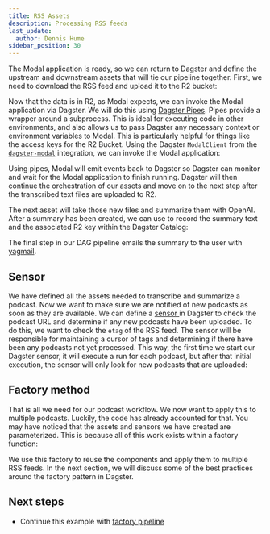 ```yaml
---
title: RSS Assets
description: Processing RSS feeds
last_update:
  author: Dennis Hume
sidebar_position: 30
---
```


The Modal application  is ready, so we can return to Dagster and define the upstream and downstream assets that will tie our pipeline together. First, we need to download the RSS feed and upload it to the R2 bucket:

<CodeExample path="docs_projects/project_dagster_modal_pipes/project_dagster_modal_pipes/pipeline_factory.py" language="python" lineStart="36" lineEnd="61"/>

Now that the data is in R2, as Modal expects, we can invoke the Modal application via Dagster. We will do this using [Dagster Pipes](/guides/build/external-pipelines/). Pipes provide a wrapper around a subprocess. This is ideal for executing code in other environments, and also allows us to pass Dagster any necessary context or environment variables to Modal. This is particularly helpful for things like the access keys for the R2 Bucket.  Using the Dagster `ModalClient` from the [`dagster-modal`](/integrations/libraries/modal) integration, we can invoke the Modal application:

<CodeExample path="docs_projects/project_dagster_modal_pipes/project_dagster_modal_pipes/pipeline_factory.py" language="python" lineStart="62" lineEnd="92"/>

Using pipes, Modal will emit events back to Dagster so Dagster can monitor and wait for the Modal application to finish running. Dagster will then continue the orchestration of our assets and move on to the next step after the transcribed text files are uploaded to R2.

The next asset will take those new files and summarize them with OpenAI. After a summary has been created, we can use <PyObject section="assets" module="dagster" object="MaterializeResult" /> to record the summary text and the associated R2 key within the Dagster Catalog:

<CodeExample path="docs_projects/project_dagster_modal_pipes/project_dagster_modal_pipes/pipeline_factory.py" language="python" lineStart="93" lineEnd="120"/>

The final step in our DAG pipeline emails the summary to the user with [yagmail](https://github.com/kootenpv/yagmail).

## Sensor

We have defined all the assets needed to transcribe and summarize a podcast. Now we want to make sure we are notified of new podcasts as soon as they are available. We can define a [sensor ](/guides/automate/sensors/) in Dagster to check the podcast URL and determine if any new podcasts have been uploaded. To do this, we want to check the `etag` of the RSS feed. The sensor will be responsible for maintaining a cursor of tags and determining if there have been any podcasts not yet processed. This way, the first time we start our Dagster sensor, it will execute a run for each podcast, but after that initial execution, the sensor will only look for new podcasts that are uploaded:

<CodeExample path="docs_projects/project_dagster_modal_pipes/project_dagster_modal_pipes/pipeline_factory.py" language="python" lineStart="167" lineEnd="208"/>

## Factory method

That is all we need for our podcast workflow. We now want to apply this to multiple podcasts. Luckily, the code has already accounted for that. You may have noticed that the assets and sensors we have created are parameterized. This is because all of this work exists within a factory function:

<CodeExample path="docs_projects/project_dagster_modal_pipes/project_dagster_modal_pipes/pipeline_factory.py" language="python" lineStart="30" lineEnd="31"/>

We use this factory to reuse the components and apply them to multiple RSS feeds. In the next section, we will discuss some of the best practices around the factory pattern in Dagster.

## Next steps

- Continue this example with [factory pipeline](factory-pipeline)